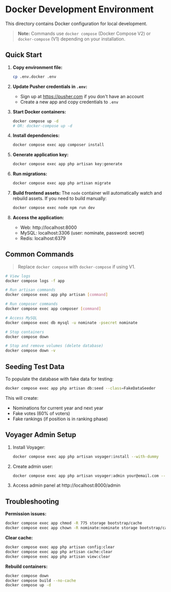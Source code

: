 # Docker Development Environment

This directory contains Docker configuration for local development.

> **Note:** Commands use `docker compose` (Docker Compose V2) or `docker-compose` (V1) depending on your installation.

## Quick Start

1. **Copy environment file:**
   ```bash
   cp .env.docker .env
   ```

2. **Update Pusher credentials in `.env`:**
   - Sign up at https://pusher.com if you don't have an account
   - Create a new app and copy credentials to `.env`

3. **Start Docker containers:**
   ```bash
   docker compose up -d
   # OR: docker-compose up -d
   ```

4. **Install dependencies:**
   ```bash
   docker compose exec app composer install
   ```

5. **Generate application key:**
   ```bash
   docker compose exec app php artisan key:generate
   ```

6. **Run migrations:**
   ```bash
   docker compose exec app php artisan migrate
   ```

7. **Build frontend assets:**
   The `node` container will automatically watch and rebuild assets.
   If you need to build manually:
   ```bash
   docker compose exec node npm run dev
   ```

8. **Access the application:**
   - Web: http://localhost:8000
   - MySQL: localhost:3306 (user: nominate, password: secret)
   - Redis: localhost:6379

## Common Commands

> Replace `docker compose` with `docker-compose` if using V1.

```bash
# View logs
docker compose logs -f app

# Run artisan commands
docker compose exec app php artisan [command]

# Run composer commands
docker compose exec app composer [command]

# Access MySQL
docker compose exec db mysql -u nominate -psecret nominate

# Stop containers
docker compose down

# Stop and remove volumes (delete database)
docker compose down -v
```

## Seeding Test Data

To populate the database with fake data for testing:

```bash
docker compose exec app php artisan db:seed --class=FakeDataSeeder
```

This will create:
- Nominations for current year and next year
- Fake votes (60% of voters)
- Fake rankings (if position is in ranking phase)

## Voyager Admin Setup

1. Install Voyager:
   ```bash
   docker compose exec app php artisan voyager:install --with-dummy
   ```

2. Create admin user:
   ```bash
   docker compose exec app php artisan voyager:admin your@email.com --create
   ```

3. Access admin panel at http://localhost:8000/admin

## Troubleshooting

**Permission issues:**
```bash
docker compose exec app chmod -R 775 storage bootstrap/cache
docker compose exec app chown -R nominate:nominate storage bootstrap/cache
```

**Clear cache:**
```bash
docker compose exec app php artisan config:clear
docker compose exec app php artisan cache:clear
docker compose exec app php artisan view:clear
```

**Rebuild containers:**
```bash
docker compose down
docker compose build --no-cache
docker compose up -d
```
